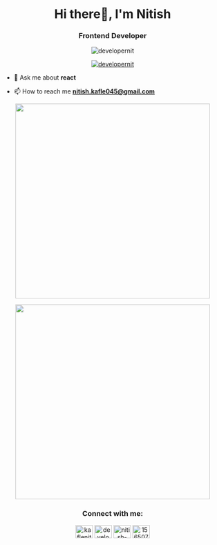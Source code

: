 
<h1 align="center">Hi there👋, I'm Nitish</h1>
<h3 align="center">Frontend Developer</h3>

<p align="center"> <img src="https://komarev.com/ghpvc/?username=developernit&label=Profile%20views&color=0e75b6&style=flat" alt="developernit" /> </p>



<p align="center"> <a href="https://twitter.com/developernit" target="blank"><img src="https://img.shields.io/twitter/follow/developernit?logo=twitter&style=for-the-badge" alt="developernit" /></a> </p>

- 💬 Ask me about **react**

- 📫 How to reach me **nitish.kafle045@gmail.com**

<p align="center">
	<img width="450em" src="https://github-readme-streak-stats.herokuapp.com/?user=developernit&include_all_commits=true&hide_border=true&theme=dark"/>
</p>

<p align="center">
	<img width="450em" src="https://github-readme-stats.vercel.app/api/top-langs/?username=developernit&layout=compact&custom_title=Most used languages&langs_count=10&include_all_commits=true&hide_progress=true&hide_border=true&theme=dark&hide=">
</p>

<h3 align="center">Connect with me:</h3>
<p align="center">
<a href="https://dev.to/kaflenitish" target="blank"><img align="center" src="https://raw.githubusercontent.com/rahuldkjain/github-profile-readme-generator/master/src/images/icons/Social/devto.svg" alt="kaflenitish" height="30" width="40" /></a>
<a href="https://twitter.com/developernit" target="blank"><img align="center" src="https://raw.githubusercontent.com/rahuldkjain/github-profile-readme-generator/master/src/images/icons/Social/twitter.svg" alt="developernit" height="30" width="40" /></a>
<a href="https://linkedin.com/in/nitish-kafle" target="blank"><img align="center" src="https://raw.githubusercontent.com/rahuldkjain/github-profile-readme-generator/master/src/images/icons/Social/linked-in-alt.svg" alt="nitish-kafle" height="30" width="40" /></a>
<a href="https://stackoverflow.com/users/15650744" target="blank"><img align="center" src="https://raw.githubusercontent.com/rahuldkjain/github-profile-readme-generator/master/src/images/icons/Social/stack-overflow.svg" alt="15650744" height="30" width="40" /></a>
</p>
